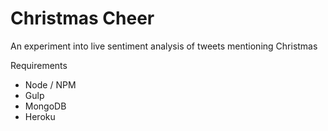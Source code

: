 # Christmas Cheer

An experiment into live sentiment analysis of tweets mentioning Christmas

Requirements
 - Node / NPM
 - Gulp
 - MongoDB
 - Heroku
